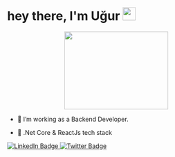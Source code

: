 <h1>
  hey there, I'm Uğur
  <img src="https://media.giphy.com/media/hvRJCLFzcasrR4ia7z/giphy.gif" width="30px"/>
</h1>
<div id="header" align="center">
  <img src="https://media.giphy.com/media/l0HlNaQ6gWfllcjDO/giphy.gif" width="240" height="180"/>
</div>


- :telescope: I’m working as a Backend Developer.

- :seedling: .Net Core & ReactJs tech stack
<div id="badges">
  <a href="https://www.linkedin.com/in/ugurberkergun/">
    <img src="https://img.shields.io/badge/LinkedIn-blue?style=for-the-badge&logo=linkedin&logoColor=white" alt="LinkedIn Badge"/>
  </a>
  <a href="https://twitter.com/UgurrErgun">
    <img src="https://img.shields.io/badge/Twitter-blue?style=for-the-badge&logo=twitter&logoColor=white" alt="Twitter Badge"/>
  </a>
</div>



<!---
<iframe src="https://giphy.com/embed/l0HlNaQ6gWfllcjDO" width="480" height="360" frameBorder="0" class="giphy-embed" allowFullScreen></iframe><p><a href="https://giphy.com/gifs/90s-80s-illustration-l0HlNaQ6gWfllcjDO">via GIPHY</a></p>
ugurberkergun/ugurberkergun is a ✨ special ✨ repository because its `README.md` (this file) appears on your GitHub profile.
You can click the Preview link to take a look at your changes.
--->
